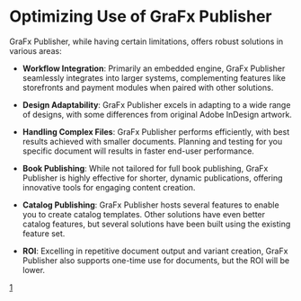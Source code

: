 # Optimizing Use of GraFx Publisher

GraFx Publisher, while having certain limitations, offers robust solutions in various areas:

- **Workflow Integration**: Primarily an embedded engine, GraFx Publisher seamlessly integrates into larger systems, complementing features like storefronts and payment modules when paired with other solutions.

- **Design Adaptability**: GraFx Publisher excels in adapting to a wide range of designs, with some differences from original Adobe InDesign artwork.

- **Handling Complex Files**: GraFx Publisher performs efficiently, with best results achieved with smaller documents. Planning and testing for you specific document will results in faster end-user performance.

- **Book Publishing**: While not tailored for full book publishing, GraFx Publisher is highly effective for shorter, dynamic publications, offering innovative tools for engaging content creation.

- **Catalog Publishing**: GraFx Publisher hosts several features to enable you to create catalog templates. Other solutions have even better catalog features, but several solutions have been built using the existing feature set.

- **ROI**: Excelling in repetitive document output and variant creation, GraFx Publisher also supports one-time use for documents, but the ROI will be lower.

[1](https://chilipublishdocs.atlassian.net/wiki/spaces/CPDOC/pages/1412744/CHILI+Publisher+s+limitations)
